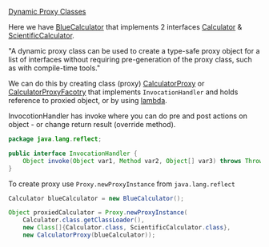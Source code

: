 
[Dynamic Proxy Classes](https://docs.oracle.com/javase/8/docs/technotes/guides/reflection/proxy.html)

Here we have [BlueCalculator](implementation/BlueCalculator.java) that implements 2 interfaces 
[Calculator](interfaces/Calculator.java) & [ScientificCalculator](interfaces/ScientificCalculator.java).

"A dynamic proxy class can be used to create a type-safe proxy object for a list of interfaces without requiring 
pre-generation of the proxy class, such as with compile-time tools."

We can do this by creating class (proxy) [CalculatorProxy](proxy/CalculatorProxy.java) or [CalculatorProxyFacotry](proxy/CalculatorProxyFactory.java) 
that implements ```InvocationHandler``` and holds reference to proxied object, or by using [lambda](Main.java##L26).

InvocotionHandler has invoke where you can do pre and post actions on object - or change return result (override method).

```java
package java.lang.reflect;

public interface InvocationHandler {
    Object invoke(Object var1, Method var2, Object[] var3) throws Throwable;
}
```

To create proxy use ```Proxy.newProxyInstance``` from ```java.lang.reflect```


```java
Calculator blueCalculator = new BlueCalculator();

Object proxiedCalculator = Proxy.newProxyInstance(
    Calculator.class.getClassLoader(),
    new Class[]{Calculator.class, ScientificCalculator.class},
    new CalculatorProxy(blueCalculator));
```

